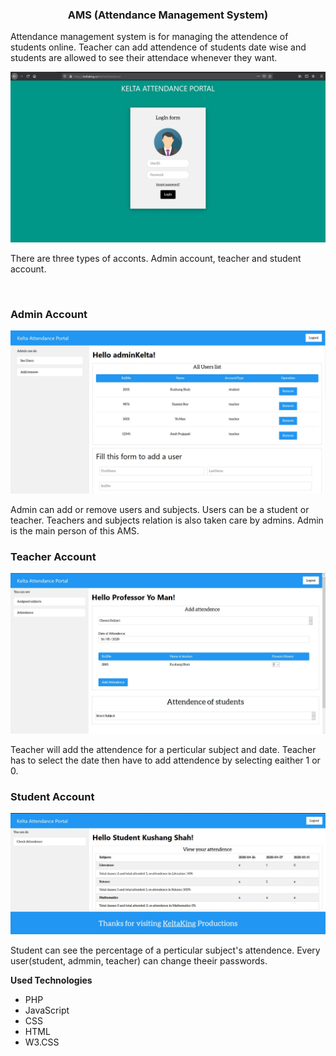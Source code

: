 <h3 align="center">AMS (Attendance Management System)</h3>
<p>
Attendance management system is for managing the attendence of students online. Teacher can add attendence of students date wise and 
students are allowed to see their attendace whenever they want.
</p>
<a href="https://keltaking.co/KeltaAttendance/"><img src="https://github.com/Kelta-King/AMS/blob/master/img/Capture.JPG"></a>
<p>
There are three types of acconts. Admin account, teacher and student account.
</p>
<br>
<h3><b>Admin Account</b></h3>
<img src="https://github.com/Kelta-King/AMS/blob/master/img/Admin.JPG">
<p>
Admin can add or remove users and subjects. Users can be a student or teacher. Teachers and subjects relation is also taken care by admins. Admin is the main person of this AMS.
</p>
<h3><b>Teacher Account</b></h3>
<img src="https://github.com/Kelta-King/AMS/blob/master/img/Teacher.JPG">
<p>
Teacher will add the attendence for a perticular subject and date. Teacher has to select the date then have to add attendence by selecting eaither 1 or 0. 
</p>
<h3><b>Student Account</b></h3>
<img src="https://github.com/Kelta-King/AMS/blob/master/img/Student.JPG">
<p>
Student can see the percentage of a perticular subject's attendence. Every user(student, admmin, teacher) can change theeir passwords.
</p>
<b>Used Technologies</b>
<ul>
<li color="orange">PHP</li>
<li style="color:">JavaScript</li>
<li style="color:">CSS</li>
<li style="color:">HTML</li>
<li>W3.CSS</li>
</ul>
